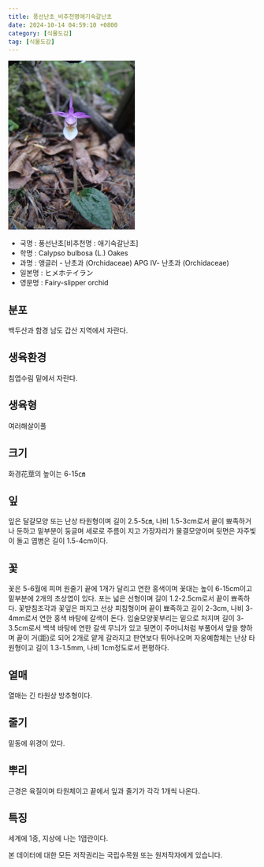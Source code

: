 ```yaml
---
title: 풍선난초_비추천명애기숙갈난초
date: 2024-10-14 04:59:10 +0800
category: [식물도감]
tag: [식물도감]
---
```




![풍선난초[비추천명 : 애기숙갈난초]](/assets/img/fileUpload/plants/basic/Orchidaceae/Calypso/6220/6220_1_th2.JPG)
- 국명 : 풍선난초[비추천명 : 애기숙갈난초]
- 학명 : Calypso bulbosa (L.) Oakes
- 과명 : 앵글러 - 난초과 (Orchidaceae) APG Ⅳ- 난초과 (Orchidaceae)
- 일본명 : ヒメホテイラン
- 영문명 : Fairy-slipper orchid


## 분포
백두산과 함경 남도 갑산 지역에서 자란다.
## 생육환경
침엽수림 밑에서 자란다.
## 생육형
여러해살이풀
## 크기
화경花莖의 높이는 6-15㎝
## 잎
잎은 달걀모양 또는 난상 타원형이며 길이 2.5-5㎝, 나비 1.5-3cm로서 끝이 뾰족하거나 둔하고 밑부분이 둥글며 세로로 주름이 지고 가장자리가 물결모양이며 뒷면은 자주빛이 돌고 엽병은 길이 1.5-4cm이다.
## 꽃
꽃은 5-6월에 피며 원줄기 끝에 1개가 달리고 연한 홍색이며 꽃대는 높이 6-15cm이고 밑부분에 2개의 초상엽이 있다. 포는 넓은 선형이며 길이 1.2-2.5cm로서 끝이 뾰족하다. 꽃받침조각과 꽃잎은 퍼지고 선상 피침형이며 끝이 뾰족하고 길이 2-3cm, 나비 3-4mm로서 연한 홍색 바탕에 갈색이 돈다. 입술모양꽃부리는 밑으로 처지며 길이 3-3.5cm로서 백색 바탕에 연한 갈색 무늬가 있고 뒷면이 주머니처럼 부풀어서 앞을 향하며 끝이 거(距)로 되어 2개로 얕게 갈라지고 판연보다 튀어나오며 자웅예합체는 난상 타원형이고 길이 1.3-1.5mm, 나비 1cm정도로서 편평하다.
## 열매
열매는 긴 타원상 방추형이다.
## 줄기
밑동에 위경이 있다.
## 뿌리
근경은 육질이며 타원체이고 끝에서 잎과 줄기가 각각 1개씩 나온다.
## 특징
세계에 1종, 지상에 나는 1엽란이다.






본 데이터에 대한 모든 저작권리는 국립수목원 또는 원저작자에게 있습니다.
